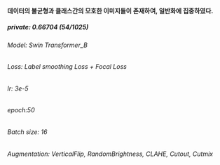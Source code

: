#### 데이터의 불균형과 클래스간의 모호한 이미지들이 존재하여, 일반화에 집중하였다.
##### private: 0.66704 (54/1025)

###### Model: Swin Transformer_B 
###### Loss: Label smoothing Loss + Focal Loss
###### lr: 3e-5
###### epoch:50
###### Batch size: 16
###### Augmentation: VerticalFlip, RandomBrightness, CLAHE, Cutout, Cutmix
